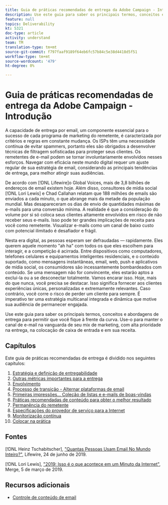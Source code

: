 ```yaml
---
title: Guia de práticas recomendadas de entrega da Adobe Campaign - Introdução
description: Use este guia para saber os principais termos, conceitos e abordagens de entrega para permitir que você fique à frente da curva. Use-o para manter o canal de e-mail na vanguarda de seu mix de marketing, com alta prioridade na entrega, na colocação de caixa de entrada e em sua receita.
feature: null
topics: Deliverability
kt: 5321
doc-type: article
activity: understand
team: TM
translation-type: tm+mt
source-git-commit: f797faaf9189f64eb6fc57b84c5e38d4418d5f51
workflow-type: tm+mt
source-wordcount: '479'
ht-degree: 0%

---
```



# Guia de práticas recomendadas de entrega da Adobe Campaign - Introdução

A capacidade de entrega por email, um componente essencial para o sucesso de cada programa de marketing do remetente, é caracterizada por critérios e regras em constante mudança. Os ISPs têm uma necessidade contínua de evitar spammers, portanto eles são obrigados a desenvolver técnicas de filtragem sofisticadas para proteger seus clientes. Os remetentes de e-mail podem se tornar involuntariamente envolvidos nesses esforços. Navegar com eficácia neste mundo digital requer um ajuste regular de sua estratégia de email, considerando as principais tendências de entrega, para melhor atingir suas audiências.

De acordo com [!DNL Lifewire]o Global Voices, mais de 3,8 bilhões de endereços de email existem hoje. Além disso, consultores de mídia social [!DNL Lori Lewis] e Chad Callahan relatam que 188 milhões de emails são enviados a cada minuto, o que abrange mais da metade da população mundial. Mas desapareceram os dias de envio de quantidades máximas de e-mails para uma conversão mínima. A realidade é que a consideração do volume por si só coloca seus clientes altamente envolvidos em risco de não receber seus e-mails. Isso pode ter grandes implicações de receita para você como remetente. Visualizar e-mails como um canal de baixo custo com potencial ilimitado é desafiador e frágil.

Nesta era digital, as pessoas esperam ser defraudadas — rapidamente. Eles querem aquele momento &quot;ah ha&quot; com todos os que eles escolhem para interagir, e a competição é acirrada. Entre dispositivos como computadores, telefones celulares e equipamentos inteligentes residenciais, e o conteúdo suportado, como mensagens instantâneas, email, web, push e aplicativos de mídia social, os consumidores são incessantemente bombardeados com conteúdo. Se uma mensagem não for convincente, eles estarão aptos a excluí-la ou a se desconectar totalmente.
Vamos encarar isso. Hoje, mais do que nunca, você precisa se destacar. Isso significa fornecer aos clientes experiências únicas, personalizadas e extremamente relevantes. Caso contrário, você corre o risco de perder um cliente para sempre. É imperativo ter uma estratégia multicanal integrada e dinâmica que motive sua audiência de permanecer engajada.

Use este guia para saber os principais termos, conceitos e abordagens de entrega para permitir que você fique à frente da curva. Use-o para manter o canal de e-mail na vanguarda de seu mix de marketing, com alta prioridade na entrega, na colocação de caixa de entrada e em sua receita.

## Capítulos

Este guia de práticas recomendadas de entrega é dividido nos seguintes capítulos:

1. [Estratégia e definição de entregabilidade](./deliverability-strategy-and-definition.md)
2. [Outras métricas importantes para a entrega](./other-metrics-for-deliverability.md)
3. [Envolvimento](./engangement.md)
4. [Processo de transição - Alternar plataformas de email](transition-process-switching-email-platforms.md)
5. [Primeiras impressões... Coleção de listas e e-mails de boas-vindas](./first-impressions-list-collection-and-welcome-emails.md)
6. [Práticas recomendadas de conteúdo para obter o melhor resultado](./content-best-practices-for-optimal-delivery.md)
7. [Permanência do remetente](./sender-permanence.md)
8. [Especificações do provedor de serviço para a Internet](./internet-service-provider-specifics/overview.md)
9. [Monitorização contínua](./ongoing-monitoring.md)
10. [Colocar na prática](./putting-it-in-practice.md)

## Fontes

[!DNL Heinz Tschabitscher], [&quot;Quantas Pessoas Usam Email No Mundo Inteiro?&quot;](https://www.lifewire.com/how-many-email-users-are-there-1171213), Lifewire, 24 de junho de 2019.

[!DNL Lori Lewis], [&quot;2019: Isso é o que acontece em um Minuto da Internet&quot;](https://www.allaccess.com/merge/archive/29580/2019-this-is-what-happens-in-an-internet-minute), Merge, 5 de março de 2019.

## Recursos adicionais

* [Controle de conteúdo de email](https://docs.adobe.com/content/help/en/campaign-standard/using/testing-and-sending/managing-deliverability/control-email-content.html)
